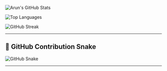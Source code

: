 ![Arun's GitHub Stats](https://github-readme-stats.vercel.app/api?username=Arun-Tomar4129&show_icons=true&theme=radical)

![Top Languages](https://github-readme-stats.vercel.app/api/top-langs/?username=Arun-Tomar4129&layout=compact&theme=tokyonight)

![GitHub Streak](https://github-readme-streak-stats.herokuapp.com/?user=Arun-Tomar4129&theme=highcontrast)

---

## 🐍 GitHub Contribution Snake

![GitHub Snake](https://github.com/Kanu-coder75/Kanu-coder75/blob/output/github-contribution-grid-snake.svg)



---
